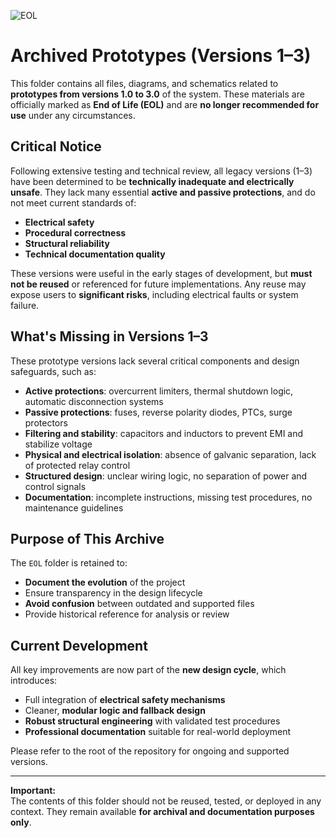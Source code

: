 ![EOL](https://img.shields.io/badge/status-EOL-red)

# Archived Prototypes (Versions 1–3)

This folder contains all files, diagrams, and schematics related to **prototypes from versions 1.0 to 3.0** of the system. These materials are officially marked as **End of Life (EOL)** and are **no longer recommended for use** under any circumstances.

## Critical Notice

Following extensive testing and technical review, all legacy versions (1–3) have been determined to be **technically inadequate and electrically unsafe**. They lack many essential **active and passive protections**, and do not meet current standards of:

- **Electrical safety**
- **Procedural correctness**
- **Structural reliability**
- **Technical documentation quality**

These versions were useful in the early stages of development, but **must not be reused** or referenced for future implementations. Any reuse may expose users to **significant risks**, including electrical faults or system failure.

## What's Missing in Versions 1–3

These prototype versions lack several critical components and design safeguards, such as:

- **Active protections**: overcurrent limiters, thermal shutdown logic, automatic disconnection systems  
- **Passive protections**: fuses, reverse polarity diodes, PTCs, surge protectors  
- **Filtering and stability**: capacitors and inductors to prevent EMI and stabilize voltage  
- **Physical and electrical isolation**: absence of galvanic separation, lack of protected relay control  
- **Structured design**: unclear wiring logic, no separation of power and control signals  
- **Documentation**: incomplete instructions, missing test procedures, no maintenance guidelines

## Purpose of This Archive

The `EOL` folder is retained to:

- **Document the evolution** of the project  
- Ensure transparency in the design lifecycle  
- **Avoid confusion** between outdated and supported files  
- Provide historical reference for analysis or review

## Current Development

All key improvements are now part of the **new design cycle**, which introduces:

- Full integration of **electrical safety mechanisms**
- Cleaner, **modular logic and fallback design**
- **Robust structural engineering** with validated test procedures
- **Professional documentation** suitable for real-world deployment

Please refer to the root of the repository for ongoing and supported versions.

---

**Important:**  
The contents of this folder should not be reused, tested, or deployed in any context. They remain available **for archival and documentation purposes only**.
